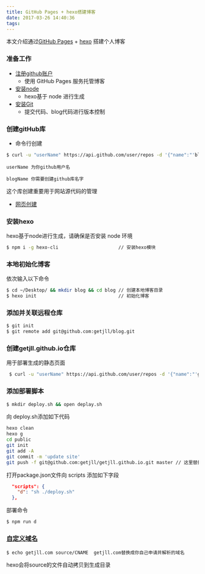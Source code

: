```yaml
---
title: GitHub Pages + hexo搭建博客
date: 2017-03-26 14:40:36
tags:
---
```


本文介绍通过[GitHub Pages](https://pages.github.com/) + [hexo](https://hexo.io/zh-cn/) 搭建个人博客


### 准备工作
+ [注册github账户](https://github.com/join)
	+ 使用 GitHub Pages 服务托管博客
+ [安装node](https://nodejs.org/en/)
	+ hexo基于 node 进行生成
+ [安装Git](http://www.liaoxuefeng.com/wiki/0013739516305929606dd18361248578c67b8067c8c017b000)
	+ 提交代码、blog代码进行版本控制

### 创建gitHub库
+ 命令行创建

 ```bash
 $ curl -u "userName" https://api.github.com/user/repos -d '{"name":"'blogName'"}'
 ```

	userName 为你github用户名

	blogName 你需要创建github库名字

这个库创建重要用于网站源代码的管理

+ [网页创建](https://github.com/new)

### 安装hexo
hexo基于node进行生成，请确保是否安装 node 环境

```bash
$ npm i -g hexo-cli                      // 安装hexo模块
```
### 本地初始化博客
依次输入以下命令

```bash
$ cd ~/Desktop/ && mkdir blog && cd blog // 创建本地博客目录
$ hexo init                              // 初始化博客
```
### 添加并关联远程仓库

```bash
$ git init
$ git remote add git@github.com:getjll/blog.git
```

### 创建getjll.github.io仓库

用于部署生成的静态页面

```bash
 $ curl -u "userName" https://api.github.com/user/repos -d '{"name":"'getjll.github.io'"}'
```
### 添加部署脚本

```bash
$ mkdir deploy.sh && open deplay.sh
```
向 deploy.sh添加如下代码

```bash
hexo clean
hexo g
cd public
git init
git add -A
git commit -m 'update site'
git push -f git@github.com:getjll/getjll.github.io.git master // 这里替换成自己的分支
```
打开package.json文件向 scripts 添加如下字段

```json
  "scripts": {
    "d": "sh ./deploy.sh"
  },
```

部署命令

```bash
$ npm run d
```

### [自定义域名](https://help.github.com/articles/setting-up-a-custom-subdomain/)

```
$ echo getjll.com source/CNAME  getjll.com替换成你自己申请并解析的域名
```
hexo会将source的文件自动拷贝到生成目录
